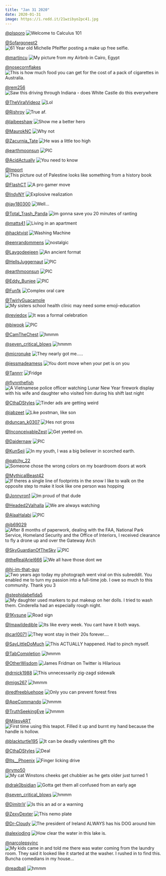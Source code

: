 ```yaml
---
title: "Jan 31 2020"
date: 2020-01-31
image: https://i.redd.it/21wzibyo2pc41.jpg
---
```


<a href="https://www.reddit.com/r/funny/comments/ev8g8j/welcome_to_calculus_101/">@plsporo</a>
<img class="post-img" src="https://i.redd.it/ldm6525i0kd41.png" alt="Welcome to Calculus 101" title="Welcome to Calculus 101" />


<a href="https://www.reddit.com/r/pics/comments/ew0fy2/61_year_old_michelle_pfeiffer_posting_a_make_up/">@Sofargonept2</a>
<img class="post-img" src="https://i.redd.it/wzeu4gbmqud41.jpg" alt="61 Year old Michelle Pfeiffer posting a make up free selfie." title="61 Year old Michelle Pfeiffer posting a make up free selfie." />


<a href="https://www.reddit.com/r/pics/comments/etxjaq/my_picture_from_my_airbnb_in_cairo_egypt/">@martincu</a>
<img class="post-img" src="https://i.imgur.com/EOopRY8.jpg" alt="My picture from my Airbnb in Cairo, Egypt" title="My picture from my Airbnb in Cairo, Egypt" />


<a href="https://www.reddit.com/r/pics/comments/evsnir/this_is_how_much_food_you_can_get_for_the_cost_of/">@nosecornflakes</a>
<img class="post-img" src="https://i.redd.it/ghpshbtr1sd41.png" alt="This is how much food you can get for the cost of a pack of cigarettes in Australia." title="This is how much food you can get for the cost of a pack of cigarettes in Australia." />


<a href="https://www.reddit.com/r/Funnypics/comments/etdohc/saw_this_driving_through_indiana_does_white/">@rem256</a>
<img class="post-img" src="https://i.redd.it/razb8j0ajrc41.jpg" alt="Saw this driving through Indiana - does White Castle do this everywhere" title="Saw this driving through Indiana - does White Castle do this everywhere" />


<a href="https://www.reddit.com/r/Funnypics/comments/evmsmu/lol/">@TheViralVideoz</a>
<img class="post-img" src="https://i.redd.it/p9ofoinwxpd41.jpg" alt="Lol" title="Lol" />


<a href="https://www.reddit.com/r/Funnypics/comments/eubgoz/true_af/">@Rishroy</a>
<img class="post-img" src="https://i.redd.it/9czkrjlgd6d41.jpg" alt="True af." title="True af." />


<a href="https://www.reddit.com/r/memes/comments/etbsp6/show_me_a_better_hero/">@laibeeshaw</a>
<img class="post-img" src="https://i.redd.it/iedacvc2vqc41.jpg" alt="Show me a better hero" title="Show me a better hero" />


<a href="https://www.reddit.com/r/funnysigns/comments/eurb5d/why_not/">@MaurokNC</a>
<img class="post-img" src="https://i.redd.it/up9vrc0jycd41.jpg" alt="Why not" title="Why not" />


<a href="https://www.reddit.com/r/Funnypics/comments/eu1qlc/he_was_a_little_too_high/">@Zacurnia_Tate</a>
<img class="post-img" src="https://i.redd.it/5m5ngwlyp1d41.jpg" alt="He was a little too high" title="He was a little too high" />


<a href="https://www.reddit.com/r/nocontextpics/comments/ev3ea2/pic/">@earthmoonsun</a>
<img class="post-img" src="https://i.redd.it/5h4ll2fznhd41.jpg" alt="PIC" title="PIC" />


<a href="https://www.reddit.com/r/AdviceAnimals/comments/ev7zh7/you_need_to_know/">@AcidActually</a>
<img class="post-img" src="https://i.redd.it/9a3tmmreujd41.jpg" alt="You need to know" title="You need to know" />


<a href="https://www.reddit.com/r/pics/comments/ev9b34/this_picture_out_of_palestine_looks_like/">@Import</a>
<img class="post-img" src="https://i.redd.it/k62ixo2cbkd41.jpg" alt="This picture out of Palestine looks like something from a history book" title="This picture out of Palestine looks like something from a history book" />


<a href="https://www.reddit.com/r/memes/comments/evlvzd/a_pro_gamer_move/">@FlashCT</a>
<img class="post-img" src="https://i.redd.it/gsffffx4ipd41.jpg" alt="A pro gamer move" title="A pro gamer move" />


<a href="https://www.reddit.com/r/funnysigns/comments/ev4tmc/explosive_realization/">@IndyNY</a>
<img class="post-img" src="https://i.redd.it/7ri0oshzgid41.jpg" alt="Explosive realization" title="Explosive realization" />


<a href="https://www.reddit.com/r/funnysigns/comments/evn2tg/well/">@jay180300</a>
<img class="post-img" src="https://i.redd.it/vd2xybbf2qd41.jpg" alt="Well..." title="Well..." />


<a href="https://www.reddit.com/r/memes/comments/eue1fa/im_gonna_save_you_20_minutes_of_ranting/">@Total_Trash_Panda</a>
<img class="post-img" src="https://i.redd.it/6sq57m5d77d41.png" alt="im gonna save you 20 minutes of ranting" title="im gonna save you 20 minutes of ranting" />


<a href="https://www.reddit.com/r/funny/comments/euscvm/living_in_an_apartment/">@matts41</a>
<img class="post-img" src="https://i.redd.it/1dz5k8npadd41.jpg" alt="Living in an apartment" title="Living in an apartment" />


<a href="https://www.reddit.com/r/CrappyDesign/comments/eu91sy/washing_machine/">@hacktvist</a>
<img class="post-img" src="https://i.redd.it/e5l5gt10j5d41.jpg" alt="Washing Machine" title="Washing Machine" />


<a href="https://www.reddit.com/r/memes/comments/et81vz/nostalgic/">@eenrandommens</a>
<img class="post-img" src="https://i.redd.it/21wzibyo2pc41.jpg" alt="nostalgic" title="nostalgic" />


<a href="https://www.reddit.com/r/memes/comments/evacja/an_ancient_format/">@Laygodeejeen</a>
<img class="post-img" src="https://i.redd.it/m8t8y7nynkd41.jpg" alt="An ancient format" title="An ancient format" />


<a href="https://www.reddit.com/r/nocontextpics/comments/et31y2/pic/">@HellsJuggernaut</a>
<img class="post-img" src="https://i.redd.it/usbrcwhmpmc41.jpg" alt="PIC" title="PIC" />


<a href="https://www.reddit.com/r/nocontextpics/comments/etd6si/pic/">@earthmoonsun</a>
<img class="post-img" src="https://i.redd.it/yjoorjgadrc41.jpg" alt="PIC" title="PIC" />


<a href="https://www.reddit.com/r/nocontextpics/comments/evmhec/pic/">@Eddy_Bunjee</a>
<img class="post-img" src="https://i.redd.it/iypi2donspd41.jpg" alt="PIC" title="PIC" />


<a href="https://www.reddit.com/r/CrappyDesign/comments/ew1jmj/complex_oral_care/">@Fun1k</a>
<img class="post-img" src="https://i.imgur.com/PEINESh.jpg" alt="Complex oral care" title="Complex oral care" />


<a href="https://www.reddit.com/r/funny/comments/ew8ir3/my_sisters_school_health_clinic_may_need_some/">@TwirlyGuacamole</a>
<img class="post-img" src="https://i.redd.it/34rexql16yd41.jpg" alt="My sisters school health clinic may need some emoji-education" title="My sisters school health clinic may need some emoji-education" />


<a href="https://www.reddit.com/r/AdviceAnimals/comments/etp55f/it_was_a_formal_celebration/">@reviedox</a>
<img class="post-img" src="https://i.redd.it/dxooz5wtgwc41.jpg" alt="It was a formal celebration" title="It was a formal celebration" />


<a href="https://www.reddit.com/r/nocontextpics/comments/eugv04/pic/">@biwook</a>
<img class="post-img" src="https://i.redd.it/1en7n3r19b441.jpg" alt="PIC" title="PIC" />


<a href="https://www.reddit.com/r/hmmm/comments/ew1bsv/hmmm/">@CamTheChest</a>
<img class="post-img" src="https://i.redd.it/q5j72cvy4vd41.jpg" alt="hmmm" title="hmmm" />


<a href="https://www.reddit.com/r/hmmm/comments/eueuxo/hmmm/">@seven_critical_blows</a>
<img class="post-img" src="https://imgur.com/hLJ9svw.png" alt="hmmm" title="hmmm" />


<a href="https://www.reddit.com/r/funnysigns/comments/eu4rrk/they_nearly_got_me/">@micronuke</a>
<img class="post-img" src="https://i.redd.it/6o4dp0bsf3d41.jpg" alt="They nearly got me....." title="They nearly got me....." />


<a href="https://www.reddit.com/r/Eyebleach/comments/evofy4/you_dont_move_when_your_pet_is_on_you/">@jessmadeamess</a>
<img class="post-img" src="https://i.redd.it/aka46973mqd41.jpg" alt="You dont move when your pet is on you" title="You dont move when your pet is on you" />


<a href="https://www.reddit.com/r/CrappyDesign/comments/etry3k/fridge/">@Tannrr</a>
<img class="post-img" src="https://i.redd.it/sxgy90cvyxc41.jpg" alt="Fridge" title="Fridge" />


<a href="https://www.reddit.com/r/pics/comments/ett5jw/a_vietnamese_police_officer_watching_lunar_new/">@flynnthefish</a>
<img class="post-img" src="https://i.redd.it/ggr0dx7zfyc41.jpg" alt="A Vietnamese police officer watching Lunar New Year firework display with his wife and daughter who visited him during his shift last night" title="A Vietnamese police officer watching Lunar New Year firework display with his wife and daughter who visited him during his shift last night" />


<a href="https://www.reddit.com/r/funnysigns/comments/eugbvw/tinder_ads_are_getting_weird/">@CthaDStyles</a>
<img class="post-img" src="https://i.redd.it/x03i2wks08d41.jpg" alt="Tinder ads are getting weird" title="Tinder ads are getting weird" />


<a href="https://www.reddit.com/r/memes/comments/eua1o0/like_postman_like_son/">@iabzeet</a>
<img class="post-img" src="https://i.redd.it/6lvi9zorv5d41.png" alt="Like postman, like son" title="Like postman, like son" />


<a href="https://www.reddit.com/r/Funnypics/comments/et3jrg/hes_not_gross/">@duncan_k0307</a>
<img class="post-img" src="https://i.redd.it/cuipkspiwmc41.jpg" alt="Hes not gross" title="Hes not gross" />


<a href="https://www.reddit.com/r/Funnypics/comments/ew5b0w/get_yeeted_on/">@InconceivableZest</a>
<img class="post-img" src="https://i.redd.it/qjj35z872xd41.png" alt="Get yeeted on." title="Get yeeted on." />


<a href="https://www.reddit.com/r/nocontextpics/comments/evdv1g/pic/">@Daidernaw</a>
<img class="post-img" src="https://i.redd.it/wwwwnmgwtld41.jpg" alt="PIC" title="PIC" />


<a href="https://www.reddit.com/r/AdviceAnimals/comments/ettyy3/in_my_youth_i_was_a_big_believer_in_scorched_earth/">@KunSeii</a>
<img class="post-img" src="https://i.redd.it/ppp8nadoqyc41.jpg" alt="In my youth, I was a big believer in scorched earth." title="In my youth, I was a big believer in scorched earth." />


<a href="https://www.reddit.com/r/CrappyDesign/comments/etf1kb/someone_chose_the_wrong_colors_on_my_boardroom/">@patchy_22</a>
<img class="post-img" src="https://i.redd.it/wux9upn80sc41.jpg" alt="Someone chose the wrong colors on my boardroom doors at work" title="Someone chose the wrong colors on my boardroom doors at work" />


<a href="https://www.reddit.com/r/funny/comments/etac7l/if_theres_a_single_line_of_footprints_in_the_snow/">@MythicalBeast42</a>
<img class="post-img" src="https://i.redd.it/opu0pjai9qc41.jpg" alt="If theres a single line of footprints in the snow I like to walk on the opposite step to make it look like one person was hopping" title="If theres a single line of footprints in the snow I like to walk on the opposite step to make it look like one person was hopping" />


<a href="https://www.reddit.com/r/memes/comments/euhj3y/im_proud_of_that_dude/">@Jonnyron1</a>
<img class="post-img" src="https://i.redd.it/ekgpcsx5i8d41.jpg" alt="Im proud of that dude" title="Im proud of that dude" />


<a href="https://www.reddit.com/r/memes/comments/ew2vbd/we_are_always_watching/">@Headed2Valhalla</a>
<img class="post-img" src="https://i.redd.it/f0r2lcreyvd41.jpg" alt="We are always watching" title="We are always watching" />


<a href="https://www.reddit.com/r/nocontextpics/comments/etra9l/pic/">@AlaaHalabi</a>
<img class="post-img" src="https://i.redd.it/2nx8hcbaoxc41.jpg" alt="PIC" title="PIC" />


<a href="https://www.reddit.com/r/pics/comments/evn99t/after_8_months_of_paperwork_dealing_with_the_faa/">@jb69029</a>
<img class="post-img" src="https://imgur.com/Lfy2tEh.jpg" alt="After 8 months of paperwork, dealing with the FAA, National Park Service, Homeland Security and the Office of Interiors, I received clearance to fly a drone up and over the Gateway Arch" title="After 8 months of paperwork, dealing with the FAA, National Park Service, Homeland Security and the Office of Interiors, I received clearance to fly a drone up and over the Gateway Arch" />


<a href="https://www.reddit.com/r/nocontextpics/comments/eu5xv6/pic/">@SkyGuardianOfTheSky</a>
<img class="post-img" src="https://i.redd.it/0qd744ia64d41.jpg" alt="PIC" title="PIC" />


<a href="https://www.reddit.com/r/AdviceAnimals/comments/eunbpl/we_all_have_those_dont_we/">@theRealAriel666</a>
<img class="post-img" src="https://i.redd.it/n8ncisirfbd41.jpg" alt="We all have those dont we" title="We all have those dont we" />


<a href="https://www.reddit.com/r/pics/comments/evc7f2/two_years_ago_today_my_photograph_went_viral_on/">@hi-im-that-guy</a>
<img class="post-img" src="https://i.redd.it/x96hx3orald41.jpg" alt="Two years ago today my photograph went viral on this subreddit. You enabled me to turn my passion into a full-time job. I owe so much to this community. Thank you 3" title="Two years ago today my photograph went viral on this subreddit. You enabled me to turn my passion into a full-time job. I owe so much to this community. Thank you 3" />


<a href="https://www.reddit.com/r/funny/comments/euh08h/my_daughter_used_markers_to_put_makeup_on_her/">@stephidabefida5</a>
<img class="post-img" src="https://i.redd.it/rvirml8pa8d41.jpg" alt="My daughter used markers to put makeup on her dolls. I tried to wash them. Cinderella had an especially rough night." title="My daughter used markers to put makeup on her dolls. I tried to wash them. Cinderella had an especially rough night." />


<a href="https://www.reddit.com/r/funnysigns/comments/ets6nz/road_sign/">@1Kysune</a>
<img class="post-img" src="https://i.redd.it/7kb7s88i2yc41.jpg" alt="Road sign" title="Road sign" />


<a href="https://www.reddit.com/r/AdviceAnimals/comments/eua4u6/its_like_every_week_you_cant_have_it_both_ways/">@Imawildedible</a>
<img class="post-img" src="https://i.redd.it/ua0x4s7ww5d41.jpg" alt="Its like every week. You cant have it both ways." title="Its like every week. You cant have it both ways." />


<a href="https://www.reddit.com/r/AdviceAnimals/comments/evmnbt/they_wont_stay_in_their_20s_forever/">@carl0071</a>
<img class="post-img" src="https://i.redd.it/c3uir18hvpd41.jpg" alt="They wont stay in their 20s forever...." title="They wont stay in their 20s forever...." />


<a href="https://www.reddit.com/r/AdviceAnimals/comments/euwexr/this_actually_happened_had_to_pinch_myself/">@SayLittleDoMuch</a>
<img class="post-img" src="https://i.redd.it/4yuajeohmed41.jpg" alt="This ACTUALLY happened. Had to pinch myself." title="This ACTUALLY happened. Had to pinch myself." />


<a href="https://www.reddit.com/r/hmmm/comments/etgrr3/hmmm/">@TabCompletion</a>
<img class="post-img" src="https://i.redd.it/wgtzkn69msc41.jpg" alt="hmmm" title="hmmm" />


<a href="https://www.reddit.com/r/Funnypics/comments/eti315/james_fridman_on_twitter_is_hilarious/">@OtherWisdom</a>
<img class="post-img" src="https://i.redd.it/b7sm36de3tc41.png" alt="James Fridman on Twitter is Hilarious" title="James Fridman on Twitter is Hilarious" />


<a href="https://www.reddit.com/r/CrappyDesign/comments/eupn5g/this_unnecessarily_zigzagd_sidewalk/">@drnick1988</a>
<img class="post-img" src="https://i.imgur.com/Cyy5ziN.jpg" alt="This unnecessarily zig-zagd sidewalk" title="This unnecessarily zig-zagd sidewalk" />


<a href="https://www.reddit.com/r/hmmm/comments/evfncg/hmmm/">@migs267</a>
<img class="post-img" src="https://i.redd.it/9uhsrjshgmd41.jpg" alt="hmmm" title="hmmm" />


<a href="https://www.reddit.com/r/AdviceAnimals/comments/evg7kv/only_you_can_prevent_forest_fires/">@redfreebluehope</a>
<img class="post-img" src="https://i.redd.it/kljs9ac5omd41.jpg" alt="Only you can prevent forest fires" title="Only you can prevent forest fires" />


<a href="https://www.reddit.com/r/hmmm/comments/eu5w8o/hmmm/">@ApeCommando</a>
<img class="post-img" src="https://i.redd.it/ot7uiz8e54d41.jpg" alt="hmmm" title="hmmm" />


<a href="https://www.reddit.com/r/hmmm/comments/et6mey/hmmm/">@TruthSeekingEye</a>
<img class="post-img" src="https://i.redd.it/qetqgpzd9oc41.jpg" alt="hmmm" title="hmmm" />


<a href="https://www.reddit.com/r/CrappyDesign/comments/etonux/first_time_using_this_teapot_filled_it_up_and/">@MilesyART</a>
<img class="post-img" src="https://i.redd.it/ds1isw346wc41.jpg" alt="First time using this teapot. Filled it up and burnt my hand because the handle is hollow." title="First time using this teapot. Filled it up and burnt my hand because the handle is hollow." />


<a href="https://www.reddit.com/r/Funnypics/comments/ev472i/it_can_be_deadly_valentines_gift_tho/">@blackturtle195</a>
<img class="post-img" src="https://i.redd.it/jegtxlsj4id41.png" alt="It can be deadly valentines gift tho" title="It can be deadly valentines gift tho" />


<a href="https://www.reddit.com/r/funnysigns/comments/ew2371/deal/">@CthaDStyles</a>
<img class="post-img" src="https://i.redd.it/x3ceulbuivd41.jpg" alt="Deal" title="Deal" />


<a href="https://www.reddit.com/r/funnysigns/comments/et980e/finger_licking_drive/">@Its__Phoenix</a>
<img class="post-img" src="https://i.redd.it/x5f20ho8qpc41.png" alt="Finger licking drive" title="Finger licking drive" />


<a href="https://www.reddit.com/r/Eyebleach/comments/et8zj9/my_cat_winstons_cheeks_get_chubbier_as_he_gets/">@rymo50</a>
<img class="post-img" src="https://i.imgur.com/tRq8K7V.jpg" alt="My cat Winstons cheeks get chubbier as he gets older just turned 1" title="My cat Winstons cheeks get chubbier as he gets older just turned 1" />


<a href="https://www.reddit.com/r/funny/comments/evtw41/gotta_get_them_all_confused_from_an_early_age/">@drak0bsidian</a>
<img class="post-img" src="https://i.redd.it/cfz2ws6sfsd41.jpg" alt="Gotta get them all confused from an early age" title="Gotta get them all confused from an early age" />


<a href="https://www.reddit.com/r/hmmm/comments/etpeeq/hmmm/">@seven_critical_blows</a>
<img class="post-img" src="https://imgur.com/oQqjmkA.png" alt="hmmm" title="hmmm" />


<a href="https://www.reddit.com/r/CrappyDesign/comments/euz9sy/is_this_an_ad_or_a_warning/">@DimitriV</a>
<img class="post-img" src="https://i.imgur.com/noVOf4B.png" alt="Is this an ad or a warning" title="Is this an ad or a warning" />


<a href="https://www.reddit.com/r/CrappyDesign/comments/evbqou/this_nemo_plate/">@ZexyDexter</a>
<img class="post-img" src="https://i.redd.it/3lc2gkdg5ld41.jpg" alt="This nemo plate" title="This nemo plate" />


<a href="https://www.reddit.com/r/Eyebleach/comments/etmaob/the_president_of_ireland_always_has_his_dog/">@Dr-Cloudy</a>
<img class="post-img" src="https://i.redd.it/swupkt8auuc41.png" alt="The president of Ireland ALWAYS has his DOG around him" title="The president of Ireland ALWAYS has his DOG around him" />


<a href="https://www.reddit.com/r/pics/comments/etokit/how_clear_the_water_in_this_lake_is/">@alexioding</a>
<img class="post-img" src="https://i.redd.it/wcptgfy34wc41.jpg" alt="How clear the water in this lake is." title="How clear the water in this lake is." />


<a href="https://www.reddit.com/r/funny/comments/euntmz/my_kids_came_in_and_told_me_there_was_water/">@narcolepsyinc</a>
<img class="post-img" src="https://i.redd.it/c65dg628obd41.jpg" alt="My kids came in and told me there was water coming from the laundry room. They said it looked like it started at the washer. I rushed in to find this. Buncha comedians in my house..." title="My kids came in and told me there was water coming from the laundry room. They said it looked like it started at the washer. I rushed in to find this. Buncha comedians in my house..." />


<a href="https://www.reddit.com/r/hmmm/comments/ev4dgc/hmmm/">@readball</a>
<img class="post-img" src="https://i.redd.it/s4iierak8id41.jpg" alt="hmmm" title="hmmm" />


